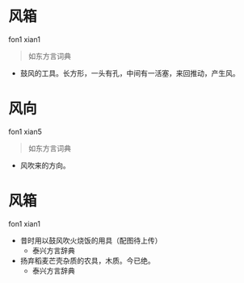 # 风箱
fon1 xian1
> 如东方言词典
- 鼓风的工具。长方形，一头有孔，中间有一活塞，来回推动，产生风。

# 风向
fon1 xian5
> 如东方言词典
- 风吹来的方向。

# 风箱
fon1 xian1
+ 昔时用以鼓风吹火烧饭的用具（配图待上传）
  * 泰兴方言辞典
+ 扬弃稻麦芒壳杂质的农具，木质。今已绝。
  * 泰兴方言辞典
